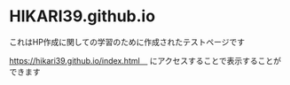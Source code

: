 # HIKARI39.github.io
これはHP作成に関しての学習のために作成されたテストページです

https://hikari39.github.io/index.html　
にアクセスすることで表示することができます
